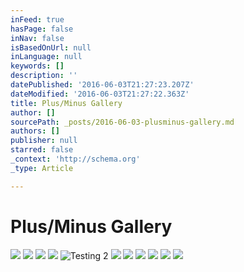 ```yaml
---
inFeed: true
hasPage: false
inNav: false
isBasedOnUrl: null
inLanguage: null
keywords: []
description: ''
datePublished: '2016-06-03T21:27:23.207Z'
dateModified: '2016-06-03T21:27:22.363Z'
title: Plus/Minus Gallery
author: []
sourcePath: _posts/2016-06-03-plusminus-gallery.md
authors: []
publisher: null
starred: false
_context: 'http://schema.org'
_type: Article

---
```

# Plus/Minus Gallery
![](https://s3-us-west-2.amazonaws.com/the-grid-img/p/29b691fac6e3664bd20e18eee498f552403dce06.jpg)
![](https://the-grid-user-content.s3-us-west-2.amazonaws.com/6b137bd0-b31b-4eb1-b983-5c91cd592133.jpg)
![](https://s3-us-west-2.amazonaws.com/the-grid-img/p/ab5b5fa393065a7dcc9da8802c2b03dda74de541.jpg)
![](https://the-grid-user-content.s3-us-west-2.amazonaws.com/252c8f40-768a-49ed-8f2f-e8a50680c825.jpg)
![Testing 2](https://the-grid-user-content.s3-us-west-2.amazonaws.com/bb6d832a-4905-465f-af7f-2462007b6010.jpg)
![](https://the-grid-user-content.s3-us-west-2.amazonaws.com/36ec50ed-8b9a-4ae0-9695-7665ee65ad6c.jpg)
![](https://the-grid-user-content.s3-us-west-2.amazonaws.com/7d089de6-369b-4095-a142-df35f4f36f1a.jpg)
![](https://the-grid-user-content.s3-us-west-2.amazonaws.com/3013d60d-9ea0-448d-af23-940f625b8dd2.jpg)
![](https://s3-us-west-2.amazonaws.com/the-grid-img/p/775fc8962ff5cc5147f85dbd57517288fa7c16dc.jpg)
![](https://the-grid-user-content.s3-us-west-2.amazonaws.com/46cdd3d5-558f-448e-928b-b99e495a97cc.jpg)
![](https://s3-us-west-2.amazonaws.com/the-grid-img/p/5b0f7b5c30c0f2cc2e1c30e85b127cfa477caae8.jpg)